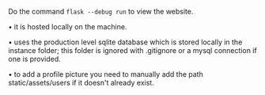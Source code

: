 Do the command `flask --debug run` to view the website.

• it is hosted locally on the machine.

• uses the production level sqlite database which is stored locally in the instance folder; this folder is ignored with .gitignore or a mysql connection if one is provided.

• to add a profile picture you need to manually add the path static/assets/users if it doesn't already exist.
